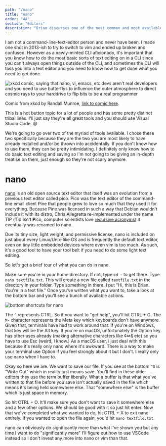 ```yaml
---
path: "/nano"
title: "nano"
order: "4A"
section: "Editors"
description: "Brian discusses one of the most common and most available text editors for the command line, nano"
---
```


I am not a command-line-text-editor person and never have been. I made one shot in 2013-ish to try to switch to vim and ended up broken and confused. However as a newly-minted CLI aficionado, it's important that you know how to do the most basic sorts of text editing on in a CLI since you can't always open things outside of the CLI, and sometimes the CLI will toss you into a text editor and you need to know how to get done what you need to get done.

![xkcd comic, saying that nano, vi, emacs, etc devs aren't real developers and you need to use butterflys to influence the outer atmosphere to direct cosmic rays to your harddrive to flip bits to be a real programmer](./images/real_programmers.png)

Comic from xkcd by Randall Munroe, [link to comic here][xkcd].

This is a hot button topic for a lot of people and has some pretty distinct tribal lines. I'll just say they're all great tools and you should use Visual Studio Code. 😄

We're going to go over two of the myriad of tools available. I chose these two specifically because they are the two you are most likely to have already installed and/or be thrown into accidentally. If you don't know how to use them, they can be pretty intimidating. I definitely only know how to do basic text editing and saving so I'm not going to be giving an in-depth treatise on them, just enough so they're not scary anymore.

# nano

[nano][nano] is an old open source text editor that itself was an evolution from a previous text editor called pico. Pico was the text editor of the command-line email client Pine that people grew to love so much that they used it for everything. Because Pine was licensed in such a way that Debian wouldn't include it with its distro, Chris Allegretta re-implemented under the name TIP (**T**ip **I**sn't **P**ico, computer scientists love [recursive acronyms][acronyms]) it eventually was renamed to nano.

Due its tiny size, light weight, and permissive license, nano is included on just about every Linux/Unix-like OS and is frequently the default text editor, even on tiny little embedded devices where even vim is too much. As such, it's a good tool to have your tool belt if you need to do some light text editing.

So let's get a brief tour of what you can do in nano.

Make sure you're in your home directory. If not, type `cd ~` to get there. Type `nano textfile.txt`. This will create a new file called `textfile.txt` in the directory in your folder. Type something in there. I put "Hi, this is Brian. You're in a text file." Once you've written what you want to, take a look at the bottom bar and you'll see a bunch of available actions.

![bottom shortcuts for nano](./images/nano.png)

The `^` represents CTRL. So if you want to "get help", you'll hit CTRL + G. The `M-` character represents the Meta key which keyboards don't have anymore. Given that, terminals have had to work around that. If you're on Windows, that key will be the Alt key. If you're on macOS, unfortunately the Option key has other uses already (making alternative characters like ¢∞§ etc) so you have to use Esc (weird, I know.) As a macOS user, I just deal with this because it's really only nano where it's awkward. There is a way to make your terminal use Option if you feel strongly about it but I don't. I really only use nano when I have to.

Okay so here we are. We want to save our file. If you see at the bottom `^O` is "Write Out" which in reality just means save. You'll find in these older editors they use the term buffer liberally. What a buffer is that what you've written to that file before you save isn't actually saved in the file which means it's being held somewhere else. That "somewhere else" is the buffer which is just space in memory.

So hit CTRL + O. It'll make sure you don't want to save it somewhere else and a few other options. We should be good with it so just hit enter. Now that we've completed what we wanted to do, hit CTRL + X to exit nano entirely. If you wanted to open the file again, you'd hit `nano textfile.txt`.

nano can obviously do significantly more than what I've shown you but any time I want to do "significantly more" I'll figure out how to use VSCode instead so I don't invest any more into nano or vim than that.

[xkcd]: https://xkcd.com/378/
[nano]: https://www.nano-editor.org/dist/latest/faq.html#1.1
[acronyms]: https://en.wikipedia.org/wiki/Recursive_acronym
